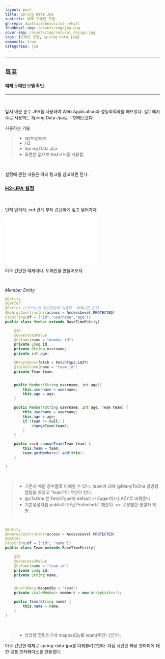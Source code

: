 ```yaml
---
layout: post
title: Spring Data Jpa
subtitle: 예제 도메인 모델
gh-repo: daattali/beautiful-jekyll
thumbnail-img: /assets/img/jpa.png
cover-img: /assets/img/natural_design.jpg
tags: [도메인 모델, spring data jpa]
comments: true
categories: jpa
---
```


___
## 목표

#### 예제 도메인 모델 확인.
___

<br/>

앞서 배운 순수 JPA를 사용하여 Web Application과 성능최적화를 해보았다. 실무에서 주로 사용하는 Spring Data Jpa로 구현해보겠다.

사용하는 기술

> - springboot
> - H2
> - Spring Data Jpa
> - 화면은 없으며 test코드를 사용함.

<br/>

설정에 관한 내용은 아래 링크를 참고하면 된다.

### [H2-JPA 설정](https://sangoun94.github.io/2021-04-19-h2-jpa/)

<br/>

먼저 엔티티, erd 관계 부터 간단하게 짚고 넘어가자

![spring data jpa 예제 도메인](/assets/img/jpaExercise2/2021-05-11-SpringDataJpa-1-예제%20도메인.md)


아주 간단한 예제이다. 도메인을 만들어보자.

<br/>

<em>Member Entity</em>

~~~java
@Entity
@Getter
@Setter //안쓰는게 정신건강에 이롭다. 예제니깐 쓴다
@NoArgsConstructor(access = AccessLevel.PROTECTED)
@ToString(of = {"id","username","age"})
public class Member extends BaseTimeEntity{

    @Id
    @GeneratedValue
    @Column(name = "member_id")
    private Long id;
    private String username;
    private int age;

    @ManyToOne(fetch = FetchType.LAZY)
    @JoinColumn(name = "team_id")
    private Team team;


    public Member(String username, int age){
        this.username = username;
        this.age = age;
    }

    public Member(String username, int age, Team team) {
        this.username = username;
        this.age = age;
        if (team != null) {
            changeTeam(team);
        }
    }

    public void changeTeam(Team team) {
        this.team = team;
        team.getMembers().add(this);
    }

}
~~~

<br/>

> - 기존에 배운 공부들로 이해할 수 있다. team에 대해 @ManyToOne 양방향 맵핑을 하였고 "team"이 주인이 된다.
> - @xToOne 은 FetchType에 default 가 Eager여서 LAZY로 바꿔준다
> - 기본생성자를 public이 아닌 Protected로 해준다. => 무분별한 생성자 제한.

<br/>

~~~java
@Entity
@NoArgsConstructor(access = AccessLevel.PROTECTED)
@Getter
@ToString(of = {"id", "name"})
public class Team extends BaseTimeEntity{

    @Id
    @GeneratedValue
    @Column(name = "team_id")
    private Long id;
    private String name;


    @OneToMany(mappedBy = "team")
    private List<Member> members = new ArrayList<>();

    public Team(String name) {
        this.name = name;
    }
}
~~~

<br/>

> - 양방향 맵핑이기에 mappedBy로 team(주인) 섬긴다.



아주 간단한 예제로 spring-data-jpa를 다뤄볼려고한다. 다음 시간엔 해당 엔티티에 대한 공통 인터페이스를 만들겠다.